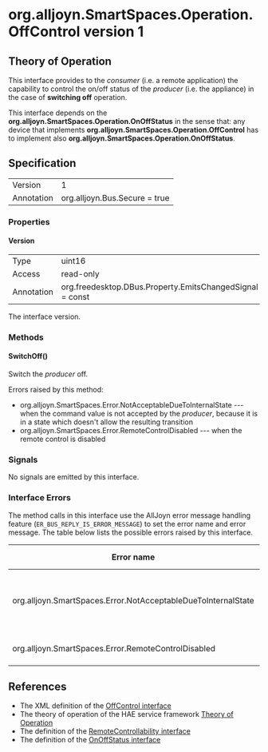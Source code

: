 # org.alljoyn.SmartSpaces.Operation.OffControl version 1

## Theory of Operation

This interface provides to the _consumer_ (i.e. a remote application) the
capability to control the on/off status of the _producer_ (i.e. the appliance)
in the case of **switching off** operation.

This interface depends on the **org.alljoyn.SmartSpaces.Operation.OnOffStatus** in the
sense that: any device that implements
**org.alljoyn.SmartSpaces.Operation.OffControl** has to implement also
**org.alljoyn.SmartSpaces.Operation.OnOffStatus**.

## Specification

|            |                               |
| ---------- | ----------------------------- |
| Version    | 1                             |
| Annotation | org.alljoyn.Bus.Secure = true |

### Properties

#### Version

|            |                                                         |
| ---------- | ------------------------------------------------------- |
| Type       | uint16                                                  |
| Access     | read-only                                               |
| Annotation | org.freedesktop.DBus.Property.EmitsChangedSignal = const|

The interface version.

### Methods

#### SwitchOff()

Switch the _producer_ off.

Errors raised by this method:

  * org.alljoyn.SmartSpaces.Error.NotAcceptableDueToInternalState --- when the
    command value is not accepted by the _producer_, because it is in a state
    which doesn't allow the resulting transition
  * org.alljoyn.SmartSpaces.Error.RemoteControlDisabled --- when the remote
    control is disabled

### Signals

No signals are emitted by this interface.

### Interface Errors

The method calls in this interface use the AllJoyn error message handling
feature (`ER_BUS_REPLY_IS_ERROR_MESSAGE`) to set the error name and error
message. The table below lists the possible errors raised by this interface.

| Error name                                                    | Error message                                     |
|---------------------------------------------------------------|---------------------------------------------------|
| org.alljoyn.SmartSpaces.Error.NotAcceptableDueToInternalState | The value is not acceptable due to internal state |
| org.alljoyn.SmartSpaces.Error.RemoteControlDisabled           | Remote control disabled                           |

## References

  * The XML definition of the [OffControl interface](OffControl-v1.xml)
  * The theory of operation of the HAE service framework [Theory of Operation](/org.alljoyn.SmartSpaces/theory-of-operation-v1)
  * The definition of the [RemoteControllability interface](RemoteControllability-v1)
  * The definition of the [OnOffStatus interface](OnOffStatus-v1)
